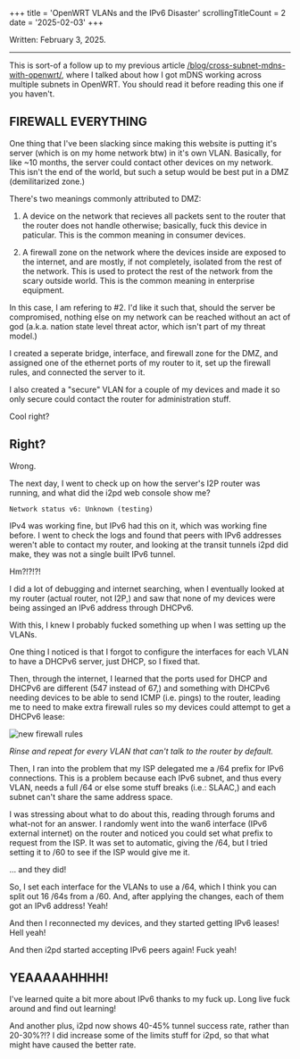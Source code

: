 +++
title               = 'OpenWRT VLANs and the IPv6 Disaster'
scrollingTitleCount = 2
date                = '2025-02-03'
+++

Written: February 3, 2025.

---

This is sort-of a follow up to my previous article
[/blog/cross-subnet-mdns-with-openwrt/](/blog/cross-subnet-mdns-with-openwrt/),
where I talked about how I got mDNS working across multiple subnets in
OpenWRT. You should read it before reading this one if you haven't.

## FIREWALL EVERYTHING

One thing that I've been slacking since making this website is putting it's
server (which is on my home network btw) in it's own VLAN. Basically, for like
~10 months, the server could contact other devices on my network. This isn't the
end of the world, but such a setup would be best put in a DMZ (demilitarized
zone.)

There's two meanings commonly attributed to DMZ:

1. A device on the network that recieves all packets sent to the router that the router does not handle otherwise; basically, fuck this device in paticular. This is the common meaning in consumer devices.

2. A firewall zone on the network where the devices inside are exposed to the internet, and are mostly, if not completely, isolated from the rest of the network. This is used to protect the rest of the network from the scary outside world. This is the common meaning in enterprise equipment.

In this case, I am refering to #2. I'd like it such that, should the server be
compromised, nothing else on my network can be reached without an act of god
(a.k.a. nation state level threat actor, which isn't part of my threat model.)

I created a seperate bridge, interface, and firewall zone for the DMZ, and
assigned one of the ethernet ports of my router to it, set up the firewall
rules, and connected the server to it.

I also created a "secure" VLAN for a couple of my devices and made it so only
secure could contact the router for administration stuff.

Cool right?

## Right?

Wrong.

The next day, I went to check up on how the server's I2P router was running, and what did the i2pd web console show me?

```text
Network status v6: Unknown (testing)
```

IPv4 was working fine, but IPv6 had this on it, which was working fine before. I
went to check the logs and found that peers with IPv6 addresses weren't able to
contact my router, and looking at the transit tunnels i2pd did make, they was
not a single built IPv6 tunnel.

Hm?!?!?!

I did a lot of debugging and internet searching, when I eventually looked at my
router (actual router, not I2P,) and saw that none of my devices were being
assinged an IPv6 address through DHCPv6.

With this, I knew I probably fucked something up when I was setting up the
VLANs.

One thing I noticed is that I forgot to configure the interfaces for each VLAN
to have a DHCPv6 server, just DHCP, so I fixed that.

Then, through the internet, I learned that the ports used for DHCP and DHCPv6
are different (547 instead of 67,) and something with DHCPv6 needing devices to
be able to send ICMP (i.e. pings) to the router, leading me to need to make
extra firewall rules so my devices could attempt to get a DHCPv6 lease:

![new firewall rules](/blog/openwrt-vlans-and-the-ipv6-disaster/dhcpv6-firewall-rules.webp)

*Rinse and repeat for every VLAN that can't talk to the router by default.*

Then, I ran into the problem that my ISP delegated me a /64 prefix for IPv6
connections. This is a problem because each IPv6 subnet, and thus every VLAN,
needs a full /64 or else some stuff breaks (i.e.: SLAAC,) and each subnet can't
share the same address space.

I was stressing about what to do about this, reading through forums and what-not
for an answer. I randomly went into the wan6 interface (IPv6 external internet)
on the router and noticed you could set what prefix to request from the ISP. It
was set to automatic, giving the /64, but I tried setting it to /60 to see if
the ISP would give me it.

... and they did!

So, I set each interface for the VLANs to use a /64, which I think you can split
out 16 /64s from a /60. And, after applying the changes, each of them got an
IPv6 address! Yeah!

And then I reconnected my devices, and they started getting IPv6 leases! Hell
yeah!

And then i2pd started accepting IPv6 peers again! Fuck yeah!

## YEAAAAAHHHH!

I've learned quite a bit more about IPv6 thanks to my fuck up. Long live fuck
around and find out learning!

And another plus, i2pd now shows 40-45% tunnel success rate, rather than
20-30%?!? I did increase some of the limits stuff for i2pd, so that what might
have caused the better rate.
